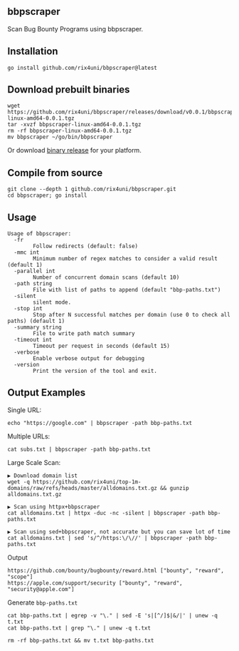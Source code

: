 ## bbpscraper
Scan Bug Bounty Programs using bbpscraper.

## Installation
```
go install github.com/rix4uni/bbpscraper@latest
```

## Download prebuilt binaries
```
wget https://github.com/rix4uni/bbpscraper/releases/download/v0.0.1/bbpscraper-linux-amd64-0.0.1.tgz
tar -xvzf bbpscraper-linux-amd64-0.0.1.tgz
rm -rf bbpscraper-linux-amd64-0.0.1.tgz
mv bbpscraper ~/go/bin/bbpscraper
```
Or download [binary release](https://github.com/rix4uni/bbpscraper/releases) for your platform.

## Compile from source
```
git clone --depth 1 github.com/rix4uni/bbpscraper.git
cd bbpscraper; go install
```

## Usage
```
Usage of bbpscraper:
  -fr
        Follow redirects (default: false)
  -mmc int
        Minimum number of regex matches to consider a valid result (default 1)
  -parallel int
        Number of concurrent domain scans (default 10)
  -path string
        File with list of paths to append (default "bbp-paths.txt")
  -silent
        silent mode.
  -stop int
        Stop after N successful matches per domain (use 0 to check all paths) (default 1)
  -summary string
        File to write path match summary
  -timeout int
        Timeout per request in seconds (default 15)
  -verbose
        Enable verbose output for debugging
  -version
        Print the version of the tool and exit.
```

## Output Examples

Single URL:
```
echo "https://google.com" | bbpscraper -path bbp-paths.txt
```

Multiple URLs:
```
cat subs.txt | bbpscraper -path bbp-paths.txt
```

Large Scale Scan:
```
▶ Download domain list
wget -q https://github.com/rix4uni/top-1m-domains/raw/refs/heads/master/alldomains.txt.gz && gunzip alldomains.txt.gz

▶ Scan using httpx+bbpscraper
cat alldomains.txt | httpx -duc -nc -silent | bbpscraper -path bbp-paths.txt

▶ Scan using sed+bbpscraper, not accurate but you can save lot of time
cat alldomains.txt | sed 's/^/https:\/\//' | bbpscraper -path bbp-paths.txt
```

Output
```
https://github.com/bounty/bugbounty/reward.html ["bounty", "reward", "scope"]
https://apple.com/support/security ["bounty", "reward", "security@apple.com"]
```

Generate `bbp-paths.txt`
```
cat bbp-paths.txt | egrep -v "\." | sed -E 's|[^/]$|&/|' | unew -q t.txt
cat bbp-paths.txt | grep "\." | unew -q t.txt

rm -rf bbp-paths.txt && mv t.txt bbp-paths.txt
```
